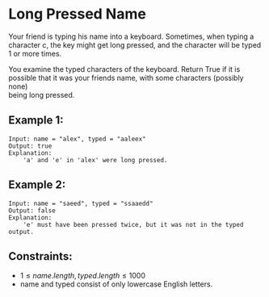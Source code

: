 # Long Pressed Name

Your friend is typing his name into a keyboard. Sometimes, when typing a  
character c, the key might get long pressed, and the character will be typed  
1 or more times.

You examine the typed characters of the keyboard. Return True if it is  
possible that it was your friends name, with some characters (possibly none)  
being long pressed.

 

## Example 1:

    Input: name = "alex", typed = "aaleex"
    Output: true
    Explanation: 
        'a' and 'e' in 'alex' were long pressed.

## Example 2:

    Input: name = "saeed", typed = "ssaaedd"
    Output: false
    Explanation: 
        'e' must have been pressed twice, but it was not in the typed output.

 

## Constraints:

* $1 \le name.length, typed.length \le 1000$
* name and typed consist of only lowercase English letters.

